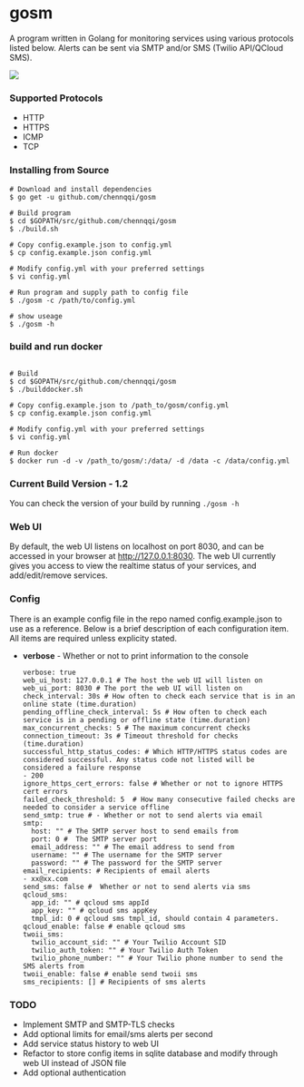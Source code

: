 # gosm
A program written in Golang for monitoring services using various protocols listed below. Alerts can be sent via SMTP and/or SMS (Twilio API/QCloud SMS).

![](http://i.imgur.com/Upsmhcy.png)


### Supported Protocols
* HTTP
* HTTPS
* ICMP
* TCP

### Installing from Source
~~~
# Download and install dependencies
$ go get -u github.com/chennqqi/gosm

# Build program
$ cd $GOPATH/src/github.com/chennqqi/gosm
$ ./build.sh

# Copy config.example.json to config.yml
$ cp config.example.json config.yml

# Modify config.yml with your preferred settings
$ vi config.yml

# Run program and supply path to config file
$ ./gosm -c /path/to/config.yml

# show useage
$ ./gosm -h
~~~ 

### build and run docker
~~~

# Build
$ cd $GOPATH/src/github.com/chennqqi/gosm
$ ./builddocker.sh

# Copy config.example.json to /path_to/gosm/config.yml
$ cp config.example.json config.yml

# Modify config.yml with your preferred settings
$ vi config.yml

# Run docker
$ docker run -d -v /path_to/gosm/:/data/ -d /data -c /data/config.yml

~~~ 



### Current Build Version - 1.2
You can check the version of your build by running ``./gosm -h``

### Web UI

By default, the web UI listens on localhost on port 8030, and can be accessed in your browser at http://127.0.0.1:8030. The web UI currently gives you access to view the realtime status of your services, and add/edit/remove services. 

### Config

There is an example config file in the repo named config.example.json to use as a reference. Below is a brief description of each configuration item. All items are required unless explicity stated.
* **verbose** - Whether or not to print information to the console

	  verbose: true
	  web_ui_host: 127.0.0.1 # The host the web UI will listen on
	  web_ui_port: 8030 # The port the web UI will listen on
	  check_interval: 30s # How often to check each service that is in an online state (time.duration)
	  pending_offline_check_interval: 5s # How often to check each service is in a pending or offline state (time.duration)
	  max_concurrent_checks: 5 # The maximum concurrent checks
	  connection_timeout: 3s # Timeout threshold for checks (time.duration)
	  successful_http_status_codes: # Which HTTP/HTTPS status codes are considered successful. Any status code not listed will be considered a failure response
	  - 200
	  ignore_https_cert_errors: false # Whether or not to ignore HTTPS cert errors
	  failed_check_threshold: 5  # How many consecutive failed checks are needed to consider a service offline
	  send_smtp: true # - Whether or not to send alerts via email
	  smtp:
	    host: "" # The SMTP server host to send emails from
	    port: 0 #  The SMTP server port
	    email_address: "" # The email address to send from
	    username: "" # The username for the SMTP server
	    password: "" # The password for the SMTP server
	  email_recipients: # Recipients of email alerts
	  - xx@xx.com
	  send_sms: false #  Whether or not to send alerts via sms
	  qcloud_sms:
	    app_id: "" # qcloud sms appId
	    app_key: "" # qcloud sms appKey
	    tmpl_id: 0 # qcloud sms tmpl_id, should contain 4 parameters.
	  qcloud_enable: false # enable qcloud sms
	  twoii_sms:
	    twilio_account_sid: "" # Your Twilio Account SID
	    twilio_auth_token: "" # Your Twilio Auth Token
	    twilio_phone_number: "" # Your Twilio phone number to send the SMS alerts from
	  twoii_enable: false # enable send twoii sms
	  sms_recipients: [] # Recipients of sms alerts

### TODO
* Implement SMTP and SMTP-TLS checks
* Add optional limits for email/sms alerts per second
* Add service status history to web UI
* Refactor to store config items in sqlite database and modify through web UI instead of JSON file
* Add optional authentication
